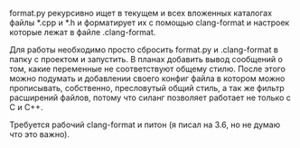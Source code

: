 format.py рекурсивно ищет в текущем и всех вложенных каталогах файлы *.cpp и *.h и форматирует их с помощью clang-format и настроек которые лежат в файле .clang-format.

Для работы необходимо просто сбросить format.py и .clang-format в папку с проектом и запустить.
В планах добавить вывод сообщений о том, какие переменные не соответствуют общему стилю. После этого можно подумать и добавлении своего конфиг файла в котором можно прописывать, собственно, пресловутый общий стиль, а так же фильтр расширений файлов, потому что силанг позволяет работает не только с C и C++.

Требуется рабочий clang-format и питон (я писал на 3.6, но не думаю что это важно).
